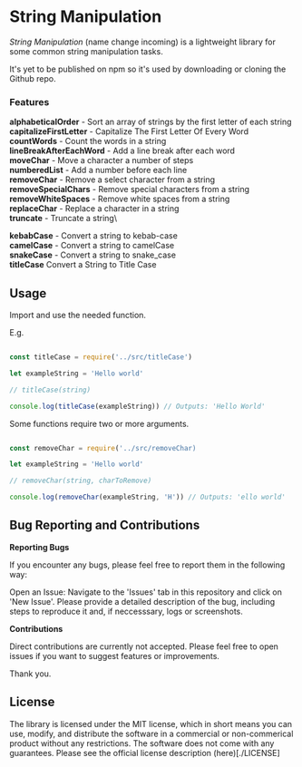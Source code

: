 # String Manipulation

*String Manipulation* (name change incoming) is a lightweight library for some common string manipulation tasks.

It's yet to be published on npm so it's used by downloading or cloning the Github repo.

### Features

**alphabeticalOrder** - Sort an array of strings by the first letter of each string\
**capitalizeFirstLetter** - Capitalize The First Letter Of Every Word\
**countWords** - Count the words in a string\
**lineBreakAfterEachWord** - Add a line break after each word\
**moveChar** - Move a character a number of steps\
**numberedList** - Add a number before each line\
**removeChar** - Remove a select character from a string\
**removeSpecialChars** - Remove special characters from a string\
**removeWhiteSpaces** - Remove white spaces from a string\
**replaceChar** - Replace a character in a string\
**truncate** - Truncate a string\

**kebabCase** - Convert a string to kebab-case\
**camelCase** - Convert a string to camelCase\
**snakeCase** - Convert a string to snake_case\
**titleCase** Convert a String to Title Case

## Usage

Import and use the needed function.

E.g.

```javascript

const titleCase = require('../src/titleCase')

let exampleString = 'Hello world'

// titleCase(string)

console.log(titleCase(exampleString)) // Outputs: 'Hello World'

```

Some functions require two or more arguments.

```javascript

const removeChar = require('../src/removeChar)

let exampleString = 'Hello world'

// removeChar(string, charToRemove)

console.log(removeChar(exampleString, 'H')) // Outputs: 'ello world'


```

## Bug Reporting and Contributions

**Reporting Bugs**

If you encounter any bugs, please feel free to report them in the following way:

Open an Issue: Navigate to the 'Issues' tab in this repository and click on 'New Issue'. Please provide a detailed description of the bug, including steps to reproduce it and, if neccesssary, logs or screenshots.

**Contributions**

Direct contributions are currently not accepted. Please feel free to open issues if you want to suggest features or improvements.

Thank you.

## License


The library is licensed under the MIT license, which in short means you can use, modify, and distribute the software in a commercial or non-commerical product without any restrictions.
The software does not come with any guarantees. Please see the official license description (here)[./LICENSE]
